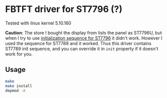 # FBTFT driver for ST7796 (?)

Tested with linux kernel 5.10.160

**Caution**: The store I bought the display from lists the panel as ST7796U, but when I try to use [initialization sequence for ST7796](https://github.com/birdtechstep/tinydrm/blob/master/st7796.c#L112-L196) it didn't work. However I used the sequence for ST7789 and it worked. Thus this driver contains ST7789 init sequence, and you can override it in `init` property if it doesn't work for you.

## Usage
```sh
make
make install
depmod -A
```

